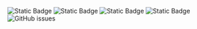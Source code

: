 ![Static Badge](https://img.shields.io/badge/blacklists-61-000000) ![Static Badge](https://img.shields.io/badge/blacklisted-3005876-cc0000) ![Static Badge](https://img.shields.io/badge/whitelisted-2254-00CC00) ![Static Badge](https://img.shields.io/badge/streaming_blacklist-28107-000000) ![GitHub issues](https://img.shields.io/github/issues/fabriziosalmi/blacklists)
